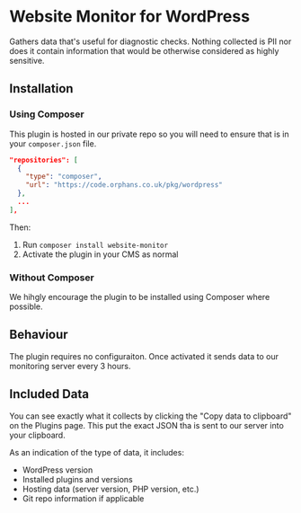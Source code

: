 # Website Monitor for WordPress

Gathers data that's useful for diagnostic checks. Nothing collected is PII nor does it contain information that would be otherwise considered as highly sensitive.

## Installation

### Using Composer

This plugin is hosted in our private repo so you will need to ensure that is in your `composer.json` file.

```json
"repositories": [
  {
    "type": "composer",
    "url": "https://code.orphans.co.uk/pkg/wordpress"
  },
  ...
],
```

Then:

1. Run `composer install website-monitor`
2. Activate the plugin in your CMS as normal

### Without Composer

We hihgly encourage the plugin to be installed using Composer where possible.


## Behaviour

The plugin requires no configuraiton. Once activated it sends data to our monitoring server every 3 hours.

## Included Data

You can see exactly what it collects by clicking the "Copy data to clipboard" on the Plugins page. This put the exact JSON tha is sent to our server into your clipboard.

As an indication of the type of data, it includes:

* WordPress version
* Installed plugins and versions
* Hosting data (server version, PHP version, etc.)
* Git repo information if applicable
